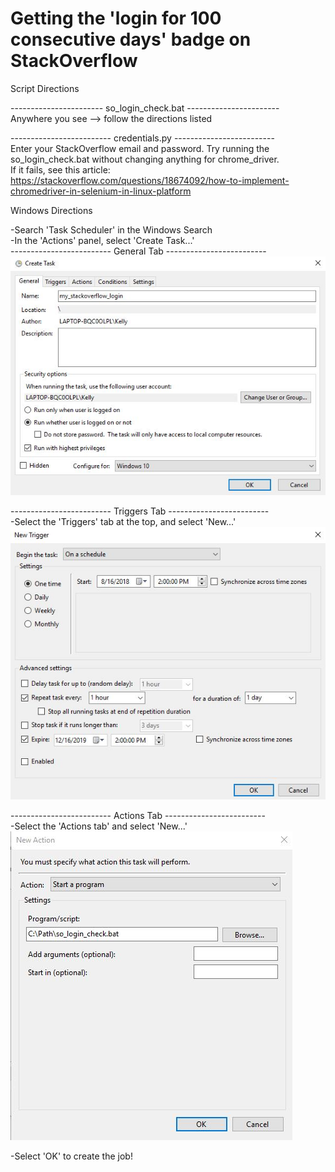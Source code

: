 # Getting the 'login for 100 consecutive days' badge on StackOverflow  

Script Directions  
  
----------------------- so_login_check.bat -----------------------  
Anywhere you see --> follow the directions listed  
  
  
------------------------- credentials.py -------------------------  
Enter your StackOverflow email and password. Try running the  
so_login_check.bat without changing anything for chrome_driver.  
If it fails, see this article:  
https://stackoverflow.com/questions/18674092/how-to-implement-chromedriver-in-selenium-in-linux-platform
  
  
Windows Directions  
  
 -Search 'Task Scheduler' in the Windows Search  
 -In the 'Actions' panel, select 'Create Task...'  
------------------------- General Tab -------------------------    
![ScreenShot](./images/general.JPG?raw=true "General") 
  
------------------------- Triggers Tab -------------------------  
-Select the 'Triggers' tab at the top, and select 'New...'  
![ScreenShot](./images/triggers.JPG?raw=true "Triggers") 
  
------------------------- Actions Tab -------------------------  
-Select the 'Actions tab' and select 'New...'  
![ScreenShot](./images/action.JPG?raw=true "Actions") 
  
-Select 'OK' to create the job!  

